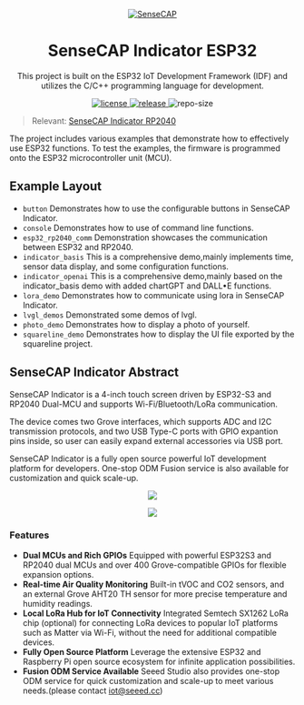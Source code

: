 <p align="center">
  <a href="https://wiki.seeedstudio.com/SenseCAP_Indicator_Get_Started/">
    <img src="https://files.seeedstudio.com/wiki/wiki-platform/SeeedStudio.png" width="auto" height="auto" alt="SenseCAP">
  </a>
</p>

<div align="center">

# **SenseCAP Indicator ESP32**

<!-- This project is developed based on ESP32-IDF, and Using C/C++ language development. There are some examples to teach you how to use some functions of ESP32. The firmware of the example is burned into the ESP32 MCU. -->

This project is built on the ESP32 IoT Development Framework (IDF) and utilizes the C/C++ programming language for development.

</div>

<p align="center">
  <a href="https://raw.githubusercontent.com/seeed-solution/SenseCAP_Indicator_ESP32/main/LICENSE">
    <img src="https://img.shields.io/github/license/seeed-solution/SenseCAP_Indicator_ESP32" alt="license">
  </a>
  <a href="https://github.com/seeed-solution/SenseCAP_Indicator_ESP32/releases">
    <img src="https://img.shields.io/github/v/release/seeed-solution/SenseCAP_Indicator_ESP32?include_prereleases&color=blueviolet" alt="release">
  </a>
    <img src="https://img.shields.io/github/repo-size/seeed-solution/SenseCAP_indicator_ESP32" alt="repo-size">
</p>

> Relevant: [SenseCAP Indicator RP2040](https://github.com/Seeed-Solution/SenseCAP_Indicator_RP2040)

The project includes various examples that demonstrate how to effectively use ESP32 functions. To test the examples, the firmware is programmed onto the ESP32 microcontroller unit (MCU).

## Example Layout

- `button`  Demonstrates how to use the configurable buttons in SenseCAP Indicator.
- `console` Demonstrates how to use of command line functions.
- `esp32_rp2040_comm` Demonstration showcases the communication between ESP32 and RP2040.
- `indicator_basis`  This is a comprehensive demo,mainly implements time, sensor data display, and some configuration functions.
- `indicator_openai` This is a comprehensive demo,mainly based on the indicator_basis demo with added chartGPT and DALL•E functions.
- `lora_demo`  Demonstrates how to communicate using lora in SenseCAP Indicator.
- `lvgl_demos` Demonstrated some demos of lvgl.
- `photo_demo` Demonstrates how to display a photo of yourself.
- `squareline_demo` Demonstrates how to display the UI file exported by the squareline project.

## **SenseCAP Indicator Abstract**

SenseCAP Indicator is a 4-inch touch screen driven by ESP32-S3 and RP2040 Dual-MCU and supports Wi-Fi/Bluetooth/LoRa communication.

The device comes two Grove interfaces, which supports ADC and I2C transmission protocols, and two USB Type-C ports with GPIO expantion pins inside, so user can easily expand external accessories via USB port.

SenseCAP Indicator is a fully open source powerful IoT development platform for developers. One-stop ODM Fusion service is also available for customization and quick scale-up.

<div align="center"><img width={480} src="https://files.seeedstudio.com/wiki/SenseCAP/SenseCAP_Indicator/SenseCAP_Indicator_1.png"/></div>

<p align="center" style={{textAlign: 'center'}}><a href="https://www.seeedstudio.com/SenseCAP-Indicator-D1-p-5643.html" ><img src="https://files.seeedstudio.com/wiki/RS485_500cm%20ultrasonic_sensor/image%202.png" border="0" /></a></p>


### **Features**



- **Dual MCUs and Rich GPIOs**
Equipped with powerful ESP32S3 and RP2040 dual MCUs and over 400 Grove-compatible GPIOs for flexible expansion options.
- **Real-time Air Quality Monitoring**
Built-in tVOC and CO2 sensors, and an external Grove AHT20 TH sensor for more precise temperature and humidity readings.
- **Local LoRa Hub for IoT Connectivity**
Integrated Semtech SX1262 LoRa chip (optional) for connecting LoRa devices to popular IoT platforms such as Matter via Wi-Fi, without the need for additional compatible devices.
- **Fully Open Source Platform**
Leverage the extensive ESP32 and Raspberry Pi open source ecosystem for infinite application possibilities.
- **Fusion ODM Service Available**
Seeed Studio also provides one-stop ODM service for quick customization and scale-up to meet various needs.(please contact iot@seeed.cc)

